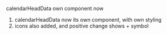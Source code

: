 calendarHeadData own component now
1. calendarHeadData now its own component, with own styling
2. icons also added, and positive change shows + symbol
